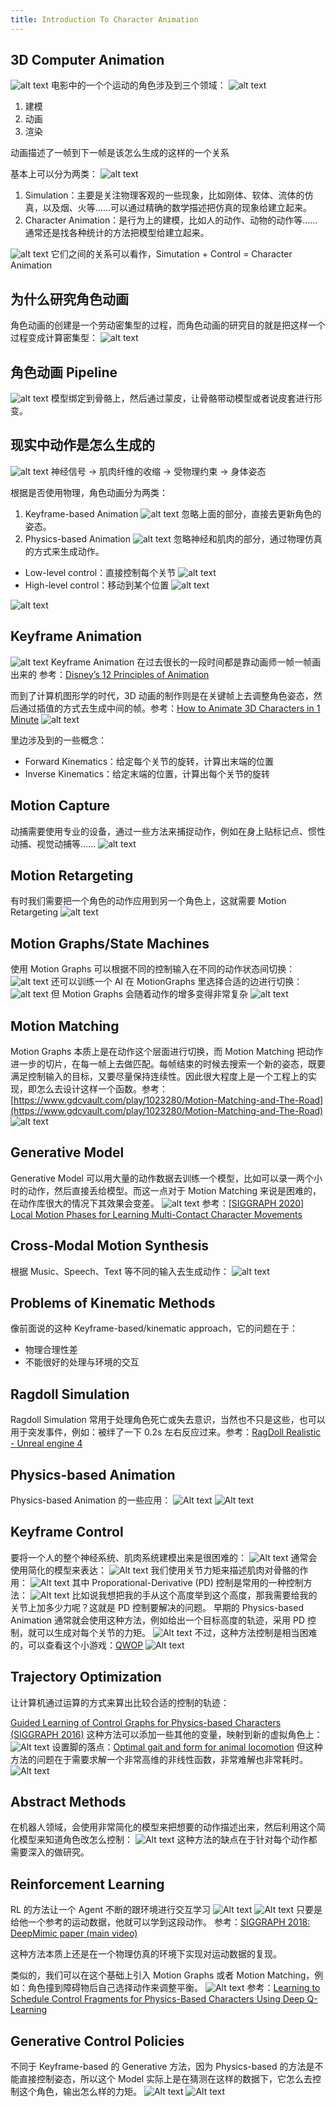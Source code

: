 ```yaml
---
title: Introduction To Character Animation
---
```


## 3D Computer Animation

![alt text](image-3.png)
电影中的一个个运动的角色涉及到三个领域：
![alt text](image.png)

1. 建模
2. 动画
3. 渲染

动画描述了一帧到下一帧是该怎么生成的这样的一个关系

基本上可以分为两类：
![alt text](image-1.png)

1. Simulation：主要是关注物理客观的一些现象，比如刚体、软体、流体的仿真，以及烟、火等……可以通过精确的数学描述把仿真的现象给建立起来。
2. Character Animation：是行为上的建模，比如人的动作、动物的动作等……通常还是找各种统计的方法把模型给建立起来。

![alt text](image-2.png)
它们之间的关系可以看作，Simutation + Control = Character Animation

## 为什么研究角色动画

角色动画的创建是一个劳动密集型的过程，而角色动画的研究目的就是把这样一个过程变成计算密集型：
![alt text](image-4.png)

## 角色动画 Pipeline

![alt text](image-5.png)
模型绑定到骨骼上，然后通过蒙皮，让骨骼带动模型或者说皮套进行形变。

## 现实中动作是怎么生成的

![alt text](image-6.png)
神经信号 -> 肌肉纤维的收缩 -> 受物理约束 -> 身体姿态

根据是否使用物理，角色动画分为两类：

1. Keyframe-based Animation
   ![alt text](image-7.png)
   忽略上面的部分，直接去更新角色的姿态。
2. Physics-based Animation
   ![alt text](image-8.png)
   忽略神经和肌肉的部分，通过物理仿真的方式来生成动作。

- Low-level control：直接控制每个关节
  ![alt text](image-9.png)
- High-level control：移动到某个位置
  ![alt text](image-10.png)

![alt text](image-11.png)

## Keyframe Animation

![alt text](image-12.png)
Keyframe Animation 在过去很长的一段时间都是靠动画师一帧一帧画出来的
参考：[Disney’s 12 Principles of Animation](https://the12principles.tumblr.com/)

而到了计算机图形学的时代，3D 动画的制作则是在关键帧上去调整角色姿态，然后通过插值的方式去生成中间的帧。参考：[How to Animate 3D Characters in 1 Minute](https://www.youtube.com/watch?v=TjJLIuFKA20)
![alt text](image-13.png)

里边涉及到的一些概念：

- Forward Kinematics：给定每个关节的旋转，计算出末端的位置
- Inverse Kinematics：给定末端的位置，计算出每个关节的旋转

## Motion Capture

动捕需要使用专业的设备，通过一些方法来捕捉动作，例如在身上贴标记点、惯性动捕、视觉动捕等……
![alt text](image-14.png)

## Motion Retargeting

有时我们需要把一个角色的动作应用到另一个角色上，这就需要 Motion Retargeting
![alt text](image-15.png)

## Motion Graphs/State Machines

使用 Motion Graphs 可以根据不同的控制输入在不同的动作状态间切换：
![alt text](image-16.png)
还可以训练一个 AI 在 MotionGraphs 里选择合适的边进行切换：
![alt text](image-17.png)
但 Motion Graphs 会随着动作的增多变得非常复杂
![alt text](image-18.png)

## Motion Matching

Motion Graphs 本质上是在动作这个层面进行切换，而 Motion Matching 把动作进一步的切片，在每一帧上去做匹配。每帧结束的时候去搜索一个新的姿态，既要满足控制输入的目标，又要尽量保持连续性。因此很大程度上是一个工程上的实现，即怎么去设计这样一个函数。参考：[https://www.gdcvault.com/play/1023280/Motion-Matching-and-The-Road](https://www.gdcvault.com/play/1023280/Motion-Matching-and-The-Road)
![alt text](image-19.png)

## Generative Model

Generative Model 可以用大量的动作数据去训练一个模型，比如可以录一两个小时的动作，然后直接丢给模型。而这一点对于 Motion Matching 来说是困难的，在动作库很大的情况下其效果会变差。
![alt text](image-20.png)
参考：[[SIGGRAPH 2020] Local Motion Phases for Learning Multi-Contact Character Movements](https://www.youtube.com/watch?v=Rzj3k3yerDk)

## Cross-Modal Motion Synthesis

根据 Music、Speech、Text 等不同的输入去生成动作：
![alt text](image-21.png)

## Problems of Kinematic Methods

像前面说的这种 Keyframe-based/kinematic approach，它的问题在于：

- 物理合理性差
- 不能很好的处理与环境的交互

## Ragdoll Simulation

Ragdoll Simulation 常用于处理角色死亡或失去意识，当然也不只是这些，也可以用于突发事件，例如：被绊了一下 0.2s 左右反应过来。参考：[RagDoll Realistic - Unreal engine 4](https://www.youtube.com/watch?v=4pWBtoGzwwE)

## Physics-based Animation

Physics-based Animation 的一些应用：
![Alt text](image-22.png)
![Alt text](image-23.png)

## Keyframe Control

要将一个人的整个神经系统、肌肉系统建模出来是很困难的：
![Alt text](image-24.png)
通常会使用简化的模型来表达：
![Alt text](image-25.png)
我们使用关节力矩来描述肌肉对骨骼的作用：
![Alt text](image-26.png)
其中 Proporational-Derivative (PD) 控制是常用的一种控制方法：
![Alt text](image-27.png)
比如说我想把我的手从这个高度举到这个高度，那我需要给我的关节上加多少力呢？这就是 PD 控制要解决的问题。
早期的 Physics-based Animation 通常就会使用这种方法，例如给出一个目标高度的轨迹，采用 PD 控制，就可以生成对每个关节的力矩。
![Alt text](image-28.png)
不过，这种方法控制是相当困难的，可以查看这个小游戏：[QWOP](https://www.youtube.com/watch?v=YbYOsE7JyXs)
![Alt text](image-29.png)

## Trajectory Optimization

让计算机通过运算的方式来算出比较合适的控制的轨迹：

[Guided Learning of Control Graphs for Physics-based Characters (SIGGRAPH 2016)](https://www.youtube.com/watch?v=QJbCfhRkcyg)
这种方法可以添加一些其他的变量，映射到新的虚拟角色上：
![Alt text](image-30.png)
设置脚的落点：[Optimal gait and form for animal locomotion](https://dl.acm.org/doi/10.1145/1531326.1531366)
但这种方法的问题在于需要求解一个非常高维的非线性函数，非常难解也非常耗时。
![Alt text](image-31.png)

## Abstract Methods

在机器人领域，会使用非常简化的模型来把想要的动作描述出来，然后利用这个简化模型来知道角色改怎么控制：
![Alt text](image-32.png)
这种方法的缺点在于针对每个动作都需要深入的做研究。

## Reinforcement Learning

RL 的方法让一个 Agent 不断的跟环境进行交互学习
![Alt text](image-33.png)
![Alt text](image-34.png)
只要是给他一个参考的运动数据，他就可以学到这段动作。
参考：[SIGGRAPH 2018: DeepMimic paper (main video)](https://www.youtube.com/watch?v=vppFvq2quQ0)

这种方法本质上还是在一个物理仿真的环境下实现对运动数据的复现。

类似的，我们可以在这个基础上引入 Motion Graphs 或者 Motion Matching，例如：角色撞到障碍物后自己选择动作来调整平衡。
![Alt text](image-35.png)
参考：[Learning to Schedule Control Fragments for Physics-Based Characters Using Deep Q-Learning](https://dl.acm.org/doi/10.1145/3072959.3083723)

## Generative Control Policies

不同于 Keyframe-based 的 Generative 方法，因为 Physics-based 的方法是不能直接控制姿态，所以这个 Model 实际上是在猜测在这样的数据下，它怎么去控制这个角色，输出怎么样的力矩。
![Alt text](image-36.png)
![Alt text](image-37.png)
